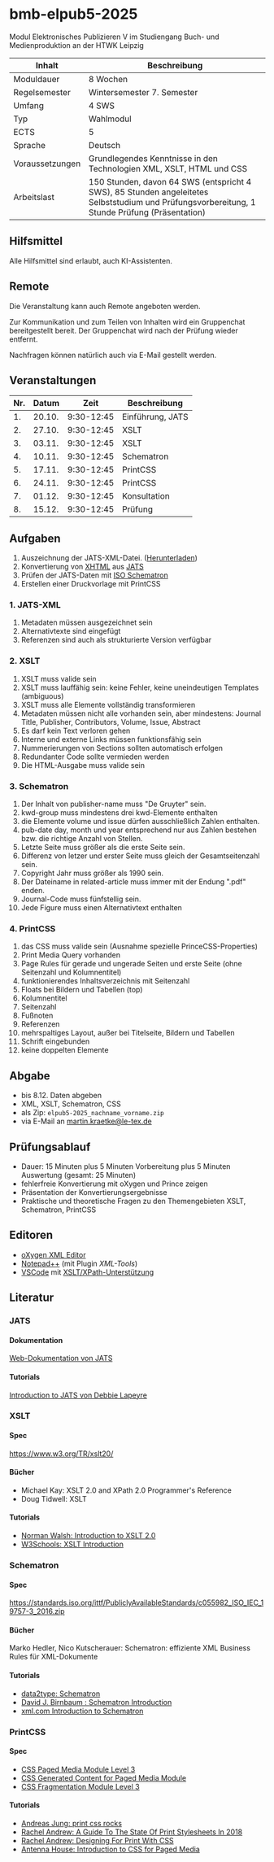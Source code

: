 # bmb-elpub5-2025

Modul Elektronisches Publizieren V im Studiengang Buch- und Medienproduktion an der HTWK Leipzig

Inhalt          | Beschreibung
----------------|-------------
Moduldauer      | 8 Wochen
Regelsemester   | Wintersemester 7. Semester
Umfang          | 4 SWS
Typ             | Wahlmodul
ECTS            | 5
Sprache         | Deutsch
Voraussetzungen | Grundlegendes Kenntnisse in den Technologien XML, XSLT, HTML und CSS
Arbeitslast     | 150 Stunden, davon 64 SWS (entspricht 4 SWS), 85 Stunden angeleitetes Selbststudium und Prüfungsvorbereitung, 1 Stunde Prüfung (Präsentation)

## Hilfsmittel

Alle Hilfsmittel sind erlaubt, auch KI-Assistenten.

## Remote

Die Veranstaltung kann auch Remote angeboten werden.

Zur Kommunikation und zum Teilen von Inhalten wird ein Gruppenchat bereitgestellt bereit. Der Gruppenchat wird nach der Prüfung wieder entfernt.

Nachfragen können natürlich auch via E-Mail gestellt werden.

## Veranstaltungen

| Nr. | Datum  | Zeit        | Beschreibung     |
|-----|--------|-------------|------------------|
| 1.  | 20.10. |  9:30-12:45 | Einführung, JATS |
| 2.  | 27.10. |  9:30-12:45 | XSLT             |
| 3.  | 03.11. |  9:30-12:45 | XSLT             |
| 4.  | 10.11. |  9:30-12:45 | Schematron       |
| 5.  | 17.11. |  9:30-12:45 | PrintCSS         |
| 6.  | 24.11. |  9:30-12:45 | PrintCSS         |
| 7.  | 01.12. |  9:30-12:45 | Konsultation     |
| 8.  | 15.12. |  9:30-12:45 | Prüfung          |

## Aufgaben

1. Auszeichnung der JATS-XML-Datei. ([Herunterladen](https://www.le-tex.de/dbdownload/SYAi5JyrFUXHBpnprM5QaslIzIQB0XeahFGLIrnD/econ-2025-0158.zip))
2. Konvertierung von [XHTML](https://www.w3.org/TR/xhtml1/) aus [JATS](https://jats.nlm.nih.gov/publishing/tag-library/1.1/index.html)
3. Prüfen der JATS-Daten mit [ISO Schematron](http://schematron.com/)
4. Erstellen einer Druckvorlage mit PrintCSS

### 1. JATS-XML

1. Metadaten müssen ausgezeichnet sein
2. Alternativtexte sind eingefügt
3. Referenzen sind auch als strukturierte Version verfügbar 

### 2. XSLT

1. XSLT muss valide sein
2. XSLT muss lauffähig sein: keine Fehler, keine uneindeutigen Templates (ambiguous)
3. XSLT muss alle Elemente vollständig transformieren
4. Metadaten müssen nicht alle vorhanden sein, aber mindestens: Journal Title, Publisher, Contributors, Volume, Issue, Abstract
5. Es darf kein Text verloren gehen
6. Interne und externe Links müssen funktionsfähig sein
7. Nummerierungen von Sections sollten automatisch erfolgen
8. Redundanter Code sollte vermieden werden
9. Die HTML-Ausgabe muss valide sein

### 3. Schematron

1. Der Inhalt von publisher-name muss "De Gruyter" sein.
2. kwd-group muss mindestens drei kwd-Elemente enthalten
3. die Elemente volume und issue dürfen ausschließlich Zahlen enthalten.
4. pub-date day, month und year entsprechend nur aus Zahlen bestehen bzw. die richtige Anzahl von Stellen.
5. Letzte Seite muss größer als die erste Seite sein.
6. Differenz von letzer und erster Seite muss gleich der Gesamtseitenzahl sein. 
7. Copyright Jahr muss größer als 1990 sein.
8. Der Dateiname in related-article muss immer mit der Endung ".pdf" enden.
9. Journal-Code muss fünfstellig sein.
10. Jede Figure muss einen Alternativtext enthalten

### 4. PrintCSS

1. das CSS muss valide sein (Ausnahme spezielle PrinceCSS-Properties)
2. Print Media Query vorhanden
3. Page Rules für gerade und ungerade Seiten und erste Seite (ohne Seitenzahl und Kolumnentitel)
4. funktionierendes Inhaltsverzeichnis mit Seitenzahl
5. Floats bei Bildern und Tabellen (top)
6. Kolumnentitel
7. Seitenzahl
8. Fußnoten
9. Referenzen
10. mehrspaltiges Layout, außer bei Titelseite, Bildern und Tabellen
11. Schrift eingebunden
12. keine doppelten Elemente

## Abgabe

* bis 8.12. Daten abgeben
* XML, XSLT, Schematron, CSS
* als Zip: `elpub5-2025_nachname_vorname.zip`
* via E-Mail an martin.kraetke@le-tex.de

## Prüfungsablauf

* Dauer: 15 Minuten plus 5 Minuten Vorbereitung plus 5 Minuten Auswertung (gesamt: 25 Minuten)
* fehlerfreie Konvertierung mit oXygen und Prince zeigen
* Präsentation der Konvertierungsergebnisse
* Praktische und theoretische Fragen zu den Themengebieten XSLT, Schematron, PrintCSS

## Editoren

* [oXygen XML Editor](https://www.oxygenxml.com/)
* [Notepad++](https://notepad-plus-plus.org) (mit Plugin _XML-Tools_)
* [VSCode](https://code.visualstudio.com/) mit [XSLT/XPath-Unterstützung](https://marketplace.visualstudio.com/items?itemName=deltaxml.xslt-xpath)

## Literatur

### JATS

#### Dokumentation

[Web-Dokumentation von JATS](https://jats.nlm.nih.gov/publishing/tag-library/1.3/element/journal-id.html)

#### Tutorials

[Introduction to JATS von Debbie Lapeyre](https://www.xml.com/articles/2018/10/12/introduction-jats/)

### XSLT

#### Spec

https://www.w3.org/TR/xslt20/

#### Bücher

* Michael Kay: XSLT 2.0 and XPath 2.0 Programmer's Reference
* Doug Tidwell: XSLT

#### Tutorials

* [Norman Walsh: Introduction to XSLT 2.0](https://nwalsh.com/docs/tutorials/extreme2006/plain.html
)
* [W3Schools: XSLT Introduction](https://www.w3schools.com/xml/xsl_intro.asp)

### Schematron

#### Spec

https://standards.iso.org/ittf/PubliclyAvailableStandards/c055982_ISO_IEC_19757-3_2016.zip

#### Bücher

Marko Hedler, Nico Kutscherauer: Schematron: effiziente XML Business Rules für XML-Dokumente

#### Tutorials

* [data2type: Schematron](https://www.data2type.de/xml-xslt-xslfo/schematron/)
* [David J. Birnbaum : Schematron Introduction](http://dh.obdurodon.org/schematron-intro.xhtml)
* [xml.com Introduction to Schematron](https://www.xml.com/pub/a/2003/11/12/schematron.html)

### PrintCSS

#### Spec

* [CSS Paged Media Module Level 3](https://www.w3.org/TR/css-page-3/)
* [CSS Generated Content for Paged Media Module](https://www.w3.org/TR/css-gcpm-3/)
* [CSS Fragmentation Module Level 3](https://www.w3.org/TR/css-break-3/)

#### Tutorials

* [Andreas Jung: print css rocks](https://print-css.rocks/)
* [Rachel Andrew: A Guide To The State Of Print Stylesheets In 2018](https://www.smashingmagazine.com/2018/05/print-stylesheets-in-2018/)
* [Rachel Andrew: Designing For Print With CSS](https://www.smashingmagazine.com/2015/01/designing-for-print-with-css/)
* [Antenna House: Introduction to CSS for Paged Media](https://www.antennahouse.com/hubfs/PDFS/CSS%20for%20Paged%20Media/CSS-Print-en-2019-02-15.pdf)

